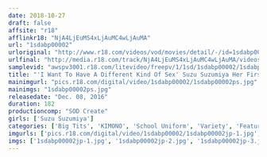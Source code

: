 ```yaml
---
date: 2018-10-27
draft: false
affsite: "r18"
afflinkr18: "NjA4LjEuMS4xLjAuMC4wLjAuMA"
url: "1sdabp00002"
urloriginal: "http://www.r18.com/videos/vod/movies/detail/-/id=1sdabp00002"
urlfinal: "http://media.r18.com/track/NjA4LjEuMS4xLjAuMC4wLjAuMA/videos/vod/movies/detail/-/id=1sdabp00002"
samplevid: "awspv3001.r18.com/litevideo/freepv/1/1sd/1sdabp00002/1sdabp00002_dmb_w.mp4"
title: "'I Want To Have A Different Kind Of Sex' Suzu Suzumiya Her First Confession About Her Abnormal Lust"
mainimgurl: "pics.r18.com/digital/video/1sdabp00002/1sdabp00002ps.jpg"
mainimgs: "1sdabp00002ps.jpg"
releasedate: "Dec. 08, 2016"
duration: 182
productioncomp: "SOD Create"
girls: ['Suzu Suzumiya']
categories: ['Big Tits', 'KIMONO', 'School Uniform', 'Variety', 'Featured Actress', 'Bondage', 'Hi-Def']
imgurls: ['pics.r18.com/digital/video/1sdabp00002/1sdabp00002jp-1.jpg', 'pics.r18.com/digital/video/1sdabp00002/1sdabp00002jp-2.jpg', 'pics.r18.com/digital/video/1sdabp00002/1sdabp00002jp-3.jpg', 'pics.r18.com/digital/video/1sdabp00002/1sdabp00002jp-4.jpg', 'pics.r18.com/digital/video/1sdabp00002/1sdabp00002jp-5.jpg', 'pics.r18.com/digital/video/1sdabp00002/1sdabp00002jp-6.jpg', 'pics.r18.com/digital/video/1sdabp00002/1sdabp00002jp-7.jpg', 'pics.r18.com/digital/video/1sdabp00002/1sdabp00002jp-8.jpg', 'pics.r18.com/digital/video/1sdabp00002/1sdabp00002jp-9.jpg', 'pics.r18.com/digital/video/1sdabp00002/1sdabp00002jp-10.jpg', 'pics.r18.com/digital/video/1sdabp00002/1sdabp00002jp-11.jpg', 'pics.r18.com/digital/video/1sdabp00002/1sdabp00002jp-12.jpg', 'pics.r18.com/digital/video/1sdabp00002/1sdabp00002jp-13.jpg', 'pics.r18.com/digital/video/1sdabp00002/1sdabp00002jp-14.jpg', 'pics.r18.com/digital/video/1sdabp00002/1sdabp00002jp-15.jpg', 'pics.r18.com/digital/video/1sdabp00002/1sdabp00002jp-16.jpg', 'pics.r18.com/digital/video/1sdabp00002/1sdabp00002jp-17.jpg', 'pics.r18.com/digital/video/1sdabp00002/1sdabp00002jp-18.jpg', 'pics.r18.com/digital/video/1sdabp00002/1sdabp00002jp-19.jpg', 'pics.r18.com/digital/video/1sdabp00002/1sdabp00002jp-20.jpg']
imgs: ['1sdabp00002jp-1.jpg', '1sdabp00002jp-2.jpg', '1sdabp00002jp-3.jpg', '1sdabp00002jp-4.jpg', '1sdabp00002jp-5.jpg', '1sdabp00002jp-6.jpg', '1sdabp00002jp-7.jpg', '1sdabp00002jp-8.jpg', '1sdabp00002jp-9.jpg', '1sdabp00002jp-10.jpg', '1sdabp00002jp-11.jpg', '1sdabp00002jp-12.jpg', '1sdabp00002jp-13.jpg', '1sdabp00002jp-14.jpg', '1sdabp00002jp-15.jpg', '1sdabp00002jp-16.jpg', '1sdabp00002jp-17.jpg', '1sdabp00002jp-18.jpg', '1sdabp00002jp-19.jpg', '1sdabp00002jp-20.jpg']
---
```

